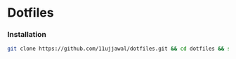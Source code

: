 # Dotfiles

### Installation
```bash
git clone https://github.com/11ujjawal/dotfiles.git && cd dotfiles && source bootstrap.sh
```

